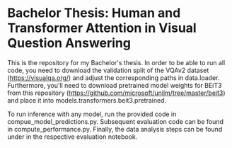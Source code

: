 # Bachelor Thesis: Human and Transformer Attention in Visual Question Answering

This is the repository for my Bachelor's thesis. In order to be able to run all code, you need to download the validation split of the VQAv2 dataset (https://visualqa.org/) and adjust the corresponding paths in data.loader. Furthermore, you'll need to download pretrained model weights for BEiT3 from this repository (https://github.com/microsoft/unilm/tree/master/beit3) and place it into models.transformers.beit3.pretrained.

To run inference with any model, run the provided code in compue_model_predictions.py. Subsequent evaluation code can be found in compute_performance.py. Finally, the data analysis steps can be found under in the respective evaluation notebook.
